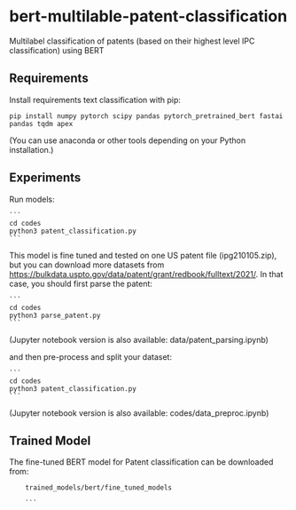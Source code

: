 # bert-multilable-patent-classification
Multilabel classification of patents (based on their highest level IPC classification) using BERT



Requirements
------------

Install requirements text classification with pip:

```
pip install numpy pytorch scipy pandas pytorch_pretrained_bert fastai pandas tqdm apex
```
(You can use anaconda or other tools depending on your Python installation.)


Experiments
-----------

Run models:

    ```
    cd codes
    python3 patent_classification.py
    ```

This model is fine tuned and tested on one US patent file (ipg210105.zip), but you can download more datasets from https://bulkdata.uspto.gov/data/patent/grant/redbook/fulltext/2021/. 
In that case, you should first parse the patent:

    ```
    cd codes
    python3 parse_patent.py
    ```
(Jupyter notebook version is also available: data/patent_parsing.ipynb)

and then pre-process and split your dataset:

    ```
    cd codes
    python3 patent_classification.py
    ```
(Jupyter notebook version is also available: codes/data_preproc.ipynb)


Trained Model
-----------

The fine-tuned BERT model for Patent classification can be downloaded from:
```
    trained_models/bert/fine_tuned_models

    ```
